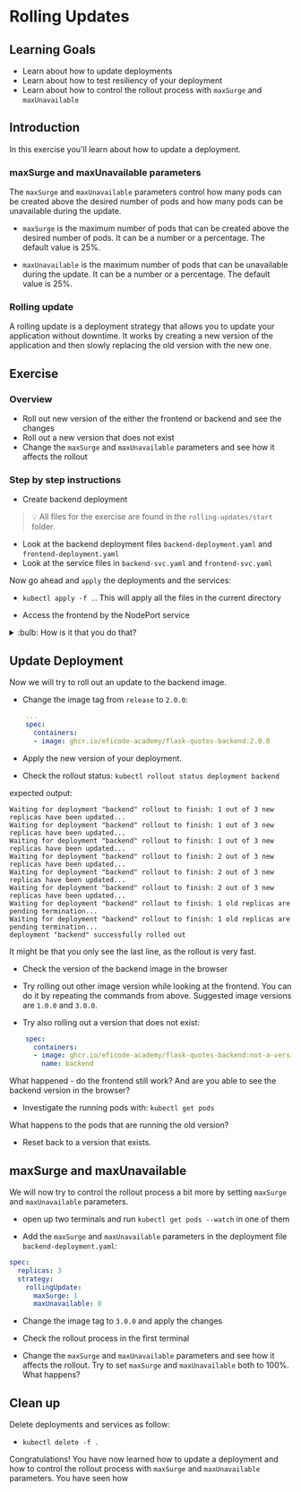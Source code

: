 # Rolling Updates

## Learning Goals

- Learn about how to update deployments 
- Learn about how to test resiliency of your deployment
- Learn about how to control the rollout process with `maxSurge` and `maxUnavailable`

## Introduction

In this exercise you'll learn about how to update a deployment.

### maxSurge and maxUnavailable parameters

The `maxSurge` and `maxUnavailable` parameters control how many pods can be created above the desired number of pods and how many pods can be unavailable during the update.

- `maxSurge` is the maximum number of pods that can be created above the desired number of pods. It can be a number or a percentage. The default value is 25%.

- `maxUnavailable` is the maximum number of pods that can be unavailable during the update. It can be a number or a percentage. The default value is 25%.

### Rolling update

A rolling update is a deployment strategy that allows you to update your application without downtime. It works by creating a new version of the application and then slowly replacing the old version with the new one.
## Exercise

### Overview

- Roll out new version of the either the frontend or backend and see the changes
- Roll out a new version that does not exist
- Change the `maxSurge` and `maxUnavailable` parameters and see how it affects the rollout

### Step by step instructions

* Create backend deployment

> :bulb: All files for the exercise are found in the `rolling-updates/start` folder.

- Look at the backend deployment files `backend-deployment.yaml` and `frontend-deployment.yaml`
- Look at the service files in `backend-svc.yaml` and `frontend-svc.yaml`

Now go ahead and `apply` the deployments and the services:

- `kubectl apply -f .`. This will apply all the files in the current directory

* Access the frontend by the NodePort service

<details>
<summary>:bulb: How is it that you do that?</summary>

* Find the service with `kubectl get services` command.

* Note down the port number for the frontend service. In this case it is `31941`

* Get the nodes EXTERNAL-IP address. Run `kubectl get nodes -o wide`.

Copy the external IP address of any one of the nodes, for example, `34.244.123.152` and paste it in your browser. 

Copy the port from your frontend service that looks something like `31941` and paste it next to your IP in the browser, for example, `34.244.123.152:31941` and hit it.

</details>

## Update Deployment

Now we will try to roll out an update to the backend image.

- Change the image tag from `release` to `2.0.0`:

```yaml
    ...
    spec:
      containers:
      - image: ghcr.io/eficode-academy/flask-quotes-backend:2.0.0
```

- Apply the new version of your deployment.

- Check the rollout status: `kubectl rollout status deployment backend`

expected output:

```
Waiting for deployment "backend" rollout to finish: 1 out of 3 new replicas have been updated...
Waiting for deployment "backend" rollout to finish: 1 out of 3 new replicas have been updated...
Waiting for deployment "backend" rollout to finish: 1 out of 3 new replicas have been updated...
Waiting for deployment "backend" rollout to finish: 2 out of 3 new replicas have been updated...
Waiting for deployment "backend" rollout to finish: 2 out of 3 new replicas have been updated...
Waiting for deployment "backend" rollout to finish: 2 out of 3 new replicas have been updated...
Waiting for deployment "backend" rollout to finish: 1 old replicas are pending termination...
Waiting for deployment "backend" rollout to finish: 1 old replicas are pending termination...
deployment "backend" successfully rolled out
```

It might be that you only see the last line, as the rollout is very fast.

- Check the version of the backend image in the browser

- Try rolling out other image version while looking at the frontend. You can do it by repeating the commands from above. Suggested image versions are `1.0.0` and `3.0.0`.

- Try also rolling out a version that does not exist:

```yaml
    spec:
      containers:
      - image: ghcr.io/eficode-academy/flask-quotes-backend:not-a-version
        name: backend
```

What happened - do the frontend still work? And are you able to see the backend version in the browser?

- Investigate the running pods with: `kubectl get pods`

What happens to the pods that are running the old version?

- Reset back to a version that exists.
## maxSurge and maxUnavailable

We will now try to control the rollout process a bit more by setting `maxSurge` and `maxUnavailable` parameters.

* open up two terminals and run `kubectl get pods --watch` in one of them

* Add the `maxSurge` and `maxUnavailable` parameters in the deployment file `backend-deployment.yaml`:

```yaml
spec:
  replicas: 3
  strategy:
    rollingUpdate:
      maxSurge: 1
      maxUnavailable: 0
```

* Change the image tag to `3.0.0` and apply the changes

* Check the rollout process in the first terminal

* Change the `maxSurge` and `maxUnavailable` parameters and see how it affects the rollout. Try to set `maxSurge` and `maxUnavailable` both to 100%. What happens?


## Clean up

Delete deployments and services as follow:

- `kubectl delete -f .`

Congratulations! You have now learned how to update a deployment and how to control the rollout process with `maxSurge` and `maxUnavailable` parameters.
You have seen how 
